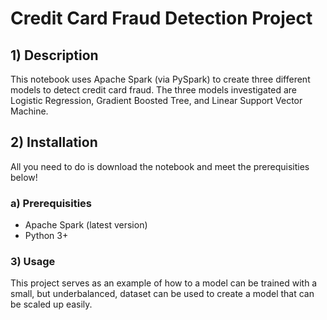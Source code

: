 # Credit Card Fraud Detection Project

## 1) Description
This notebook uses Apache Spark (via PySpark) to create three different models to detect credit card fraud. The three models investigated are Logistic Regression, Gradient Boosted Tree, and Linear Support Vector Machine.

## 2) Installation
All you need to do is download the notebook and meet the prerequisities below!

### a) Prerequisities
- Apache Spark (latest version)
- Python 3+

### 3) Usage
This project serves as an example of how to a model can be trained with a small, but underbalanced, dataset can be used to create a model that can be scaled up easily.
